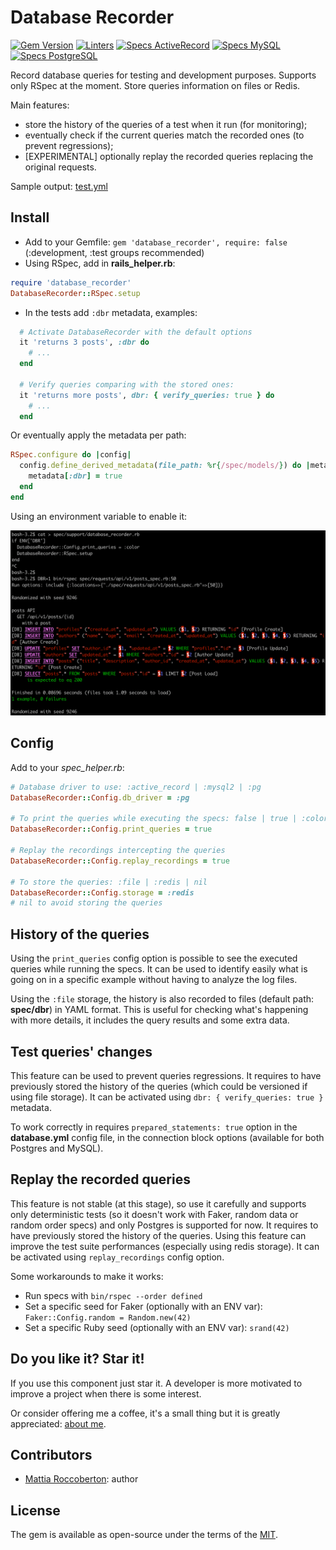 # Database Recorder
[![Gem Version](https://badge.fury.io/rb/database_recorder.svg)](https://badge.fury.io/rb/database_recorder)
[![Linters](https://github.com/blocknotes/database_recorder/actions/workflows/linters.yml/badge.svg)](https://github.com/blocknotes/database_recorder/actions/workflows/linters.yml)
[![Specs ActiveRecord](https://github.com/blocknotes/database_recorder/actions/workflows/specs_active_record.yml/badge.svg)](https://github.com/blocknotes/database_recorder/actions/workflows/specs_active_record.yml)
[![Specs MySQL](https://github.com/blocknotes/database_recorder/actions/workflows/specs_mysql.yml/badge.svg)](https://github.com/blocknotes/database_recorder/actions/workflows/specs_mysql.yml)
[![Specs PostgreSQL](https://github.com/blocknotes/database_recorder/actions/workflows/specs_postgres.yml/badge.svg)](https://github.com/blocknotes/database_recorder/actions/workflows/specs_postgres.yml)

Record database queries for testing and development purposes.
Supports only RSpec at the moment. Store queries information on files or Redis.

Main features:
- store the history of the queries of a test when it run (for monitoring);
- eventually check if the current queries match the recorded ones (to prevent regressions);
- [EXPERIMENTAL] optionally replay the recorded queries replacing the original requests.

Sample output: [test.yml](extra/sample.yml)

## Install

- Add to your Gemfile: `gem 'database_recorder', require: false` (:development, :test groups recommended)
- Using RSpec, add in **rails_helper.rb**:

```rb
require 'database_recorder'
DatabaseRecorder::RSpec.setup
```

- In the tests add `:dbr` metadata, examples:

```rb
  # Activate DatabaseRecorder with the default options
  it 'returns 3 posts', :dbr do
    # ...
  end

  # Verify queries comparing with the stored ones:
  it 'returns more posts', dbr: { verify_queries: true } do
    # ...
  end
```

Or eventually apply the metadata per path:

```rb
RSpec.configure do |config|
  config.define_derived_metadata(file_path: %r{/spec/models/}) do |metadata|
    metadata[:dbr] = true
  end
end
```

Using an environment variable to enable it:

![image1](extra/image1.png)

## Config

Add to your _spec_helper.rb_:

```rb
# Database driver to use: :active_record | :mysql2 | :pg
DatabaseRecorder::Config.db_driver = :pg

# To print the queries while executing the specs: false | true | :color
DatabaseRecorder::Config.print_queries = true

# Replay the recordings intercepting the queries
DatabaseRecorder::Config.replay_recordings = true

# To store the queries: :file | :redis | nil
DatabaseRecorder::Config.storage = :redis
# nil to avoid storing the queries
```

## History of the queries

Using the `print_queries` config option is possible to see the executed queries while running the specs. It can be used to identify easily what is going on in a specific example without having to analyze the log files.

Using the `:file` storage, the history is also recorded to files (default path: **spec/dbr**) in YAML format. This is useful for checking what's happening with more details, it includes the query results and some extra data.

## Test queries' changes

This feature can be used to prevent queries regressions.
It requires to have previously stored the history of the queries (which could be versioned if using file storage).
It can be activated using `dbr: { verify_queries: true }` metadata.

To work correctly in requires `prepared_statements: true` option in the **database.yml** config file, in the connection block options (available for both Postgres and MySQL).

## Replay the recorded queries

This feature is not stable (at this stage), so use it carefully and supports only deterministic tests (so it doesn't work with Faker, random data or random order specs) and only Postgres is supported for now.
It requires to have previously stored the history of the queries.
Using this feature can improve the test suite performances (especially using redis storage).
It can be activated using `replay_recordings` config option.

Some workarounds to make it works:
- Run specs with `bin/rspec --order defined`
- Set a specific seed for Faker (optionally with an ENV var): `Faker::Config.random = Random.new(42)`
- Set a specific Ruby seed (optionally with an ENV var): `srand(42)`

## Do you like it? Star it!

If you use this component just star it. A developer is more motivated to improve a project when there is some interest.

Or consider offering me a coffee, it's a small thing but it is greatly appreciated: [about me](https://www.blocknot.es/about-me).

## Contributors

- [Mattia Roccoberton](https://blocknot.es): author

## License

The gem is available as open-source under the terms of the [MIT](MIT-LICENSE).
